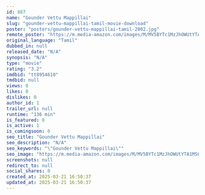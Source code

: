 ```yaml
---
id: 887
name: "Gounder Vettu Mappillai"
slug: "gounder-vettu-mappillai-tamil-movie-download"
poster: "posters/gounder-vettu-mappillai-tamil-2002.jpg"
remote_poster: "https://m.media-amazon.com/images/M/MV5BYTc1MzJhOWUtYTA1MS00MjdmLWI1ZWMtNWRiODRlODA1ZmMwXkEyXkFqcGdeQXVyMjA4OTI5NDQ@._V1_SX300.jpg"
original_language: "Tamil"
dubbed_in: null
released_date: "N/A"
synopsis: "N/A"
type: "movie"
rating: "3.2"
imdbid: "tt8954610"
tmdbid: null
views: 0
likes: 0
dislikes: 0
author_id: 1
trailer_url: null
runtime: "136 min"
is_featured: 0
is_active: 1
is_comingsoon: 0
seo_title: "Gounder Vettu Mappillai"
seo_description: "N/A"
seo_keywords: "\"Gounder Vettu Mappillai\""
seo_image: "https://m.media-amazon.com/images/M/MV5BYTc1MzJhOWUtYTA1MS00MjdmLWI1ZWMtNWRiODRlODA1ZmMwXkEyXkFqcGdeQXVyMjA4OTI5NDQ@._V1_SX300.jpg"
screenshots: null
redirect_to: null
social_shares: 0
created_at: 2025-03-21 16:50:37
updated_at: 2025-03-21 16:50:37
---
```


